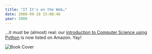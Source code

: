 ```yaml
---
title: "If It's on the Web…"
date: 2008-09-18 15:08:46
year: 2008
---
```

…it must be (almost) real: our <a href="http://www.amazon.com/Practical-Programming-Introduction-Computer-Science/dp/1934356271">introduction to Computer Science using Python</a> is now listed on Amazon.  Yay!

<img src="{{'/files/2008/09/cover.jpg' | relative_url}}" alt="Book Cover" />
